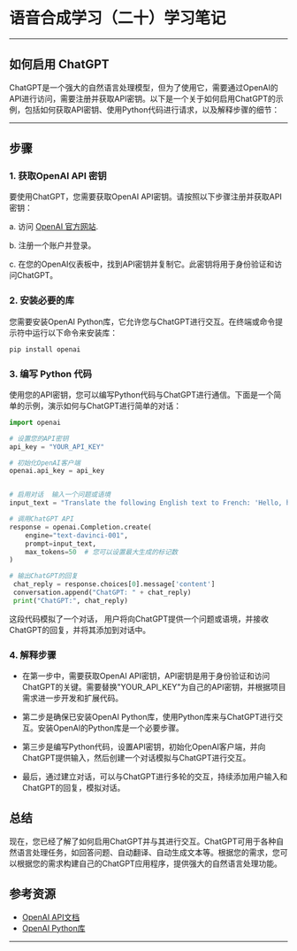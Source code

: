 # 语音合成学习（二十）学习笔记

---

## 如何启用 ChatGPT

ChatGPT是一个强大的自然语言处理模型，但为了使用它，需要通过OpenAI的API进行访问，需要注册并获取API密钥。以下是一个关于如何启用ChatGPT的示例，包括如何获取API密钥、使用Python代码进行请求，以及解释步骤的细节：

---

## 步骤

### 1. 获取OpenAI API 密钥
   要使用ChatGPT，您需要获取OpenAI API密钥。请按照以下步骤注册并获取API密钥：

   a. 访问 [OpenAI 官方网站](https://beta.openai.com/).

   b. 注册一个账户并登录。

   c. 在您的OpenAI仪表板中，找到API密钥并复制它。此密钥将用于身份验证和访问ChatGPT。

### 2. 安装必要的库
   您需要安装OpenAI Python库，它允许您与ChatGPT进行交互。在终端或命令提示符中运行以下命令来安装库：

   ```bash
   pip install openai
   ```

### 3. 编写 Python 代码
   使用您的API密钥，您可以编写Python代码与ChatGPT进行通信。下面是一个简单的示例，演示如何与ChatGPT进行简单的对话：

   ```python
   import openai

   # 设置您的API密钥
   api_key = "YOUR_API_KEY"

   # 初始化OpenAI客户端
   openai.api_key = api_key
  

   # 启用对话  输入一个问题或语境 
   input_text = "Translate the following English text to French: 'Hello, how are you?'"

   # 调用ChatGPT API
   response = openai.Completion.create(
       engine="text-davinci-001",
       prompt=input_text,
       max_tokens=50  # 您可以设置最大生成的标记数
   )

   # 输出ChatGPT的回复
    chat_reply = response.choices[0].message['content']
    conversation.append("ChatGPT: " + chat_reply)
    print("ChatGPT:", chat_reply)
   ```

   这段代码模拟了一个对话， 用户将向ChatGPT提供一个问题或语境，并接收ChatGPT的回复，并将其添加到对话中。

### 4. 解释步骤
   - 在第一步中，需要获取OpenAI API密钥，API密钥是用于身份验证和访问ChatGPT的关键。需要替换"YOUR_API_KEY"为自己的API密钥，并根据项目需求进一步开发和扩展代码。 

   - 第二步是确保已安装OpenAI Python库，使用Python库来与ChatGPT进行交互。安装OpenAI的Python库是一个必要步骤。

   - 第三步是编写Python代码，设置API密钥，初始化OpenAI客户端，并向ChatGPT提供输入，然后创建一个对话模拟与ChatGPT进行交互。

   - 最后，通过建立对话，可以与ChatGPT进行多轮的交互，持续添加用户输入和ChatGPT的回复，模拟对话。

     

## 总结
现在，您已经了解了如何启用ChatGPT并与其进行交互。ChatGPT可用于各种自然语言处理任务，如回答问题、自动翻译、自动生成文本等。根据您的需求，您可以根据您的需求构建自己的ChatGPT应用程序，提供强大的自然语言处理功能。

## 参考资源
- [OpenAI API文档](https://beta.openai.com/docs/)
- [OpenAI Python库](https://pypi.org/project/openai/)

---

